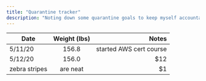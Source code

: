 ```yaml
---
title: "Quarantine tracker"
description: "Noting down some quarantine goals to keep myself accountable"
---
```



| Date          | Weight (lbs)  | Notes  |
| ------------- |:-------------:| -------------:|
| 5/11/20       | 156.8         | started AWS cert course         |
| 5/12/20       | 156.0      |   $12         |
| zebra stripes | are neat      |    $1         |